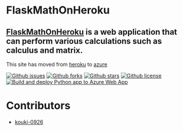 # FlaskMathOnHeroku

## [FlaskMathOnHeroku](https://flaskmath.azurewebsites.net/) is a web application that can perform various calculations such as calculus and matrix.
This site has moved from [heroku](https://salty-fjord-13347.herokuapp.com/math/index) to [azure](https://flaskmath.azurewebsites.net/)

[![Github issues](https://img.shields.io/github/issues/kouki-0926/FlaskMathOnHeroku)](https://github.com/kouki-0926/FlaskMathOnHeroku/issues)
[![Github forks](https://img.shields.io/github/forks/kouki-0926/FlaskMathOnHeroku)](https://github.com/kouki-0926/FlaskMathOnHeroku/network/members)
[![Github stars](https://img.shields.io/github/stars/kouki-0926/FlaskMathOnHeroku)](https://github.com/kouki-0926/FlaskMathOnHeroku/stargazers)
[![Github license](https://img.shields.io/github/license/kouki-0926/FlaskMathOnHeroku)](https://github.com/kouki-0926/FlaskMathOnHeroku/)
[![Build and deploy Python app to Azure Web App](https://github.com/kouki-0926/FlaskMathOnHeroku/actions/workflows/master_flaskmath.yml/badge.svg)](https://github.com/kouki-0926/FlaskMathOnHeroku/actions/workflows/master_flaskmath.yml)

# Contributors
- [kouki-0926](https://github.com/kouki-0926)
